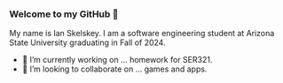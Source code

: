 ### Welcome to my GitHub 👋

My name is Ian Skelskey. I am a software engineering student at Arizona State University graduating in Fall of 2024.

- 🔭 I’m currently working on ... homework for SER321.
- 👯 I’m looking to collaborate on ... games and apps.
<!--
**IanSkelskey/IanSkelskey** is a ✨ _special_ ✨ repository because its `README.md` (this file) appears on your GitHub profile.

Here are some ideas to get you started:

- 🔭 I’m currently working on ...
- 🌱 I’m currently learning ...
- 👯 I’m looking to collaborate on ...
- 🤔 I’m looking for help with ...
- 💬 Ask me about ...
- 📫 How to reach me: ...
- 😄 Pronouns: ...
- ⚡ Fun fact: ...
-->
